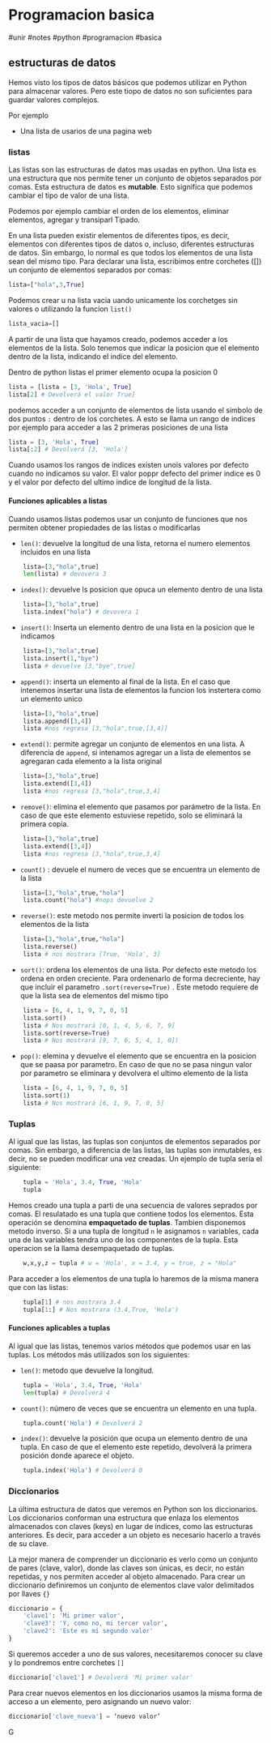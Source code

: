 # Programacion basica
#unir #notes #python #programacion #basica


## estructuras de datos
Hemos visto los tipos de datos básicos que podemos utilizar en Python para almacenar valores. Pero este tiopo de datos no son suficientes para guardar valores complejos. 

Por ejemplo
- Una lista de usarios de una pagina web

### listas

Las listas son las estructuras de datos mas usadas en python. Una lista es una estructura que nos permite tener un conjunto de objetos separados por comas.  Esta estructura de datos es **mutable**. Esto significa que podemos cambiar el tipo de valor de una lista. 

Podemos por ejemplo cambiar el orden de los elementos, eliminar elementos, agregar y transiparl Tipado.

En una lista pueden existir elementos de diferentes tipos, es decir, elementos con diferentes tipos de datos o, incluso, diferentes estructuras de datos. Sin embargo, lo normal es que todos los elementos de una lista sean del mismo tipo. Para declarar una lista, escribimos entre corchetes ([]) un conjunto de elementos separados por comas:

```python
lista=["hola",3,True]
```

Podemos crear u na lista vacia uando unicamente los corchetges sin valores o utilizando la funcion `list()`

```python
lista_vacia=[]
```

A partir de una lista que hayamos creado, podemos acceder a los elementos de la lista. Solo tenemos que indicar la posicion que el elemento dentro de la lista, indicando el indice del elemento. 

Dentro de python listas el primer elemento ocupa la posicion 0

```python
lista = [lista = [3, 'Hola', True] 
lista[2] # Devolverá el valor True]
```

podemos acceder a un conjunto de elementos de lista usando el simbolo de dos puntos `:` dentro de los corchetes. A esto se llama  un rango de indices por ejemplo para acceder a las 2 primeras posiciones de una lista

```python
lista = [3, 'Hola', True] 
lista[:2] # Devolverá [3, 'Hola']
```

Cuando usamos los rangos de indices existen unois valores por defecto cuando no indicamos su valor. El valor poppr defecto del primer indice es 0 y el valor por defecto del ultimo indice de longitud de la lista. 

#### Funciones aplicables a listas
Cuando usamos listas podemos usar un conjunto de funciones que nos permiten obtener propiedades de las listas o modificarlas

- `len()`: devuelve la longitud de una lista, retorna el numero elementos incluidos en una lista

```python
	lista=[3,"hola",true]
	len(lista) # devovera 3
```

- `index()`: devuelve ls posicion que opuca un elemento dentro de una lista
```python
	lista=[3,"hola",true]
	lista.index("hola") # devovera 1
```

- `insert()`: Inserta un elemento dentro de una lista en la posicion que le indicamos
```python
	lista=[3,"hola",true]
	lista.insert(1,"bye") 
	lista # devuelve [3,"bye",true]
```

- `append()`: inserta un elemento al final de la lista. En el caso que intenemos insertar una lista de elementos  la funcion los instertera como un elemento unico
```python
	lista=[3,"hola",true]
	lista.append([3,4]) 
	lista #nos regresa [3,"hola",true,[3,4]]
```

- `extend()`: permite agregar un conjunto de elementos en una lista. A diferencia de `append`, si intenamos agregar un a lista de elementos se agregaran cada elemento a la lista original
```python
	lista=[3,"hola",true]
	lista.extend([3,4]) 
	lista #nos regresa [3,"hola",true,3,4]
```

- `remove()`: elimina el elemento que pasamos por parámetro de la lista. En caso de que este elemento estuviese repetido, solo se eliminará la primera copia.
```python
	lista=[3,"hola",true]
	lista.extend([3,4]) 
	lista #nos regresa [3,"hola",true,3,4]
```

- `count()` : devuele el numero de veces que se encuentra un elemento  de la lista
```python
	lista=[3,"hola",true,"hola"]
	lista.count("hola") #nops devuelve 2
```

- `reverse()`: este metodo nos permite inverti la posicion de todos los elementos de la lista
```python
	lista=[3,"hola",true,"hola"]
	lista.reverse()
	lista # nos mostrara [True, 'Hola', 3]
```

- `sort()`: ordena los elementos de una lista. Por defecto este metodo los ordena en orden creciente. Para ordenenarlo de forma decreciente, hay que incluir el parametro `.sort(reverse=True)` . Este metodo requiere de que la lista sea de elementos del mismo tipo
```python
	lista = [6, 4, 1, 9, 7, 0, 5]
	lista.sort()
	lista # Nos mostrará [0, 1, 4, 5, 6, 7, 9]
	lista.sort(reverse=True)
	lista # Nos mostrará [9, 7, 6, 5, 4, 1, 0])
```

- `pop()`: elemina y devuelve el elemento que se encuentra en la posicion que se paasa por parametro. En caso de que no se pasa ningun valor por parametro se eliminara y devolvera el ultimo elemento de la lista
```python
	lista = [6, 4, 1, 9, 7, 0, 5]
	lista.sort(1)
	lista # Nos mostrará [6, 1, 9, 7, 0, 5]
```

### Tuplas
Al igual que las listas, las tuplas son conjuntos de elementos separados por comas. Sin embargo, a diferencia de las listas, las tuplas son inmutables, es decir, no se pueden modificar una vez creadas. Un ejemplo de tupla sería el siguiente:
```python
	tupla = 'Hola', 3.4, True, 'Hola' 
	tupla
```

Hemos creado una tupla a parti de una secuencia de valores seprados por comas. El resulatado es una tupla que contiene todos los elementos. Esta operación se denomina **empaquetado de tuplas**.
Tambien disponemos metodo inverso. Si a una tupla de longitud `n` le asignamos `n` variables, cada una de las variables tendra uno de los componentes de la tupla. Esta operacion se la llama desempaquetado de tuplas.

```python
	w,x,y,z = tupla # w = 'Hola', x = 3.4, y = true, z = "Hola"
```

Para acceder a los elementos de una tupla lo haremos de la misma manera que con las listas:

```python
	tupla[1] # nos mostrara 3.4
	tupla[1:] # Nos mostrara (3.4,True, 'Hola')
```

#### Funciones aplicables a tuplas

Al igual que las listas, tenemos varios métodos que podemos usar en las tuplas. Los métodos más utilizados son los siguientes:

- `len()`: metodo que devuelve la longitud.
```python
	tupla = 'Hola', 3.4, True, 'Hola' 
	len(tupla) # Devolverá 4
```
- `count()`: número de veces que se encuentra un elemento en una tupla.
```python
	tupla.count('Hola') # Devolverá 2
```
- `index()`: devuelve la posición que ocupa un elemento dentro de una tupla. En caso de que el elemento este repetido, devolverá la primera posición donde aparece el objeto.
```python
	tupla.index('Hola') # Devolverá 0
```

### Diccionarios
La última estructura de datos que veremos en Python son los diccionarios. Los diccionarios conforman una estructura que enlaza los elementos almacenados con claves (keys) en lugar de índices, como las estructuras anteriores. Es decir, para acceder a un objeto es necesario hacerlo a través de su clave.

La mejor manera de comprender un diccionario es verlo como un conjunto de pares (clave, valor), donde las claves son únicas, es decir, no están repetidas, y nos permiten acceder al objeto almacenado. Para crear un diccionario definiremos un conjunto de elementos clave valor delimitados por llaves `{}` 

```python
diccionario = { 
	'clave1': 'Mi primer valor', 
	'clave3': 'Y, como no, mi tercer valor', 
	'clave2': 'Este es mi segundo valor' 
}
```

Si queremos acceder a uno de sus valores, necesitaremos conocer su clave y lo pondremos entre corchetes `[]`
```python
diccionario['clave1'] # Devolverá 'Mi primer valor'
```

Para crear nuevos elementos en los diccionarios usamos la misma forma de acceso a un elemento, pero asignando un nuevo valor:

```python
diccionario['clave_nueva'] = ‘nuevo valor’
```
G